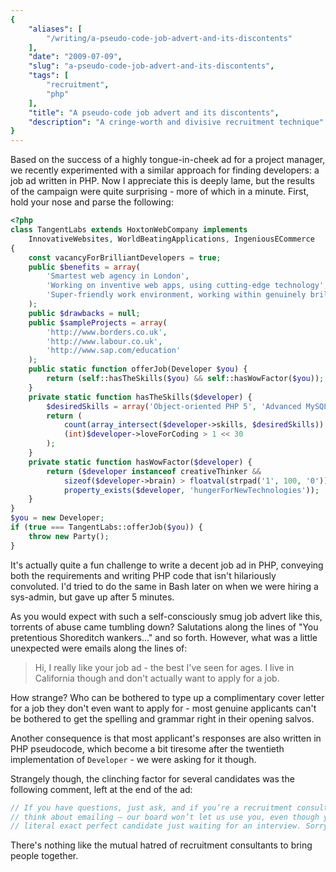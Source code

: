 ```yaml
---
{
    "aliases": [
        "/writing/a-pseudo-code-job-advert-and-its-discontents"
    ],
    "date": "2009-07-09",
    "slug": "a-pseudo-code-job-advert-and-its-discontents",
    "tags": [
        "recruitment",
        "php"
    ],
    "title": "A pseudo-code job advert and its discontents",
    "description": "A cringe-worth and divisive recruitment technique"
}
---
```



Based on the success of a highly tongue-in-cheek ad for a project
manager, we recently experimented with a similar approach for finding
developers: a job ad written in PHP. Now I appreciate this is deeply
lame, but the results of the campaign were quite surprising - more of
which in a minute. First, hold your nose and parse the following:

``` php
<?php
class TangentLabs extends HoxtonWebCompany implements 
    InnovativeWebsites, WorldBeatingApplications, IngeniousECommerce 
{
    const vacancyForBrilliantDevelopers = true;
    public $benefits = array(
        'Smartest web agency in London',
        'Working on inventive web apps, using cutting-edge technology',
        'Super-friendly work environment, working within genuinely brilliant dev team',
    );
    public $drawbacks = null;
    public $sampleProjects = array(
        'http://www.borders.co.uk',
        'http://www.labour.co.uk',
        'http://www.sap.com/education'
    );
    public static function offerJob(Developer $you) {
        return (self::hasTheSkills($you) && self::hasWowFactor($you));
    }
    private static function hasTheSkills($developer) {    
        $desiredSkills = array('Object-oriented PHP 5', 'Advanced MySQL', 'Flex/AS3'); 
        return (
            count(array_intersect($developer->skills, $desiredSkills)) > 1 &&
            (int)$developer->loveForCoding > 1 << 30
        );
    }
    private static function hasWowFactor($developer) {
        return ($developer instanceof creativeThinker &&
            sizeof($developer->brain) > floatval(strpad('1', 100, '0')) &&
            property_exists($developer, 'hungerForNewTechnologies'));
    }
}
$you = new Developer;
if (true === TangentLabs::offerJob($you)) {
    throw new Party();
}
```

It's actually quite a fun challenge to write a decent job ad in PHP,
conveying both the requirements and writing PHP code that isn't
hilariously convoluted. I'd tried to do the same in Bash later on when
we were hiring a sys-admin, but gave up after 5 minutes.

As you would expect with such a self-consciously smug job advert like
this, torrents of abuse came tumbling down? Salutations along the lines
of "You pretentious Shoreditch wankers..." and so forth. However, what
was a little unexpected were emails along the lines of:

> Hi, I really like your job ad - the best I've seen for ages. I live in
> California though and don't actually want to apply for a job.

How strange? Who can be bothered to type up a complimentary cover letter
for a job they don't even want to apply for - most genuine applicants
can't be bothered to get the spelling and grammar right in their opening
salvos.

Another consequence is that most applicant's responses are also written
in PHP pseudocode, which become a bit tiresome after the twentieth
implementation of `Developer` - we were asking for it though.

Strangely though, the clinching factor for several candidates was the
following comment, left at the end of the ad:

``` php
// If you have questions, just ask, and if you’re a recruitment consultant don’t even 
// think about emailing – our board won’t let us use you, even though you may have our 
// literal exact perfect candidate just waiting for an interview. Sorry.
```

There's nothing like the mutual hatred of recruitment consultants to
bring people together.
